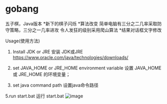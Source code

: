 # gobang
五子棋，Java版本
*新下的棋子闪烁
*算法改变
 简单电脑有三分之二几率采取防守策略，三分之一几率进攻
 令人发狂的级别采用爬山算法
*结果对话框文字修改


Usage(使用方法)
1. Install JDK or  JRE
  安装 JDK或JRE
  https://www.oracle.com/java/technologies/downloads/

2. set JAVA_HOME or JRE_HOME environment variable
    设置 JAVA_HOME或 JRE_HOME 的环境变量；
    
4. set java command path 
  设置java命令路径
  
 5.run start.bat
  运行 start.bat
![image](https://user-images.githubusercontent.com/120114466/206836250-b3047bc9-a96b-45d7-951c-b5bf76efe072.png)
